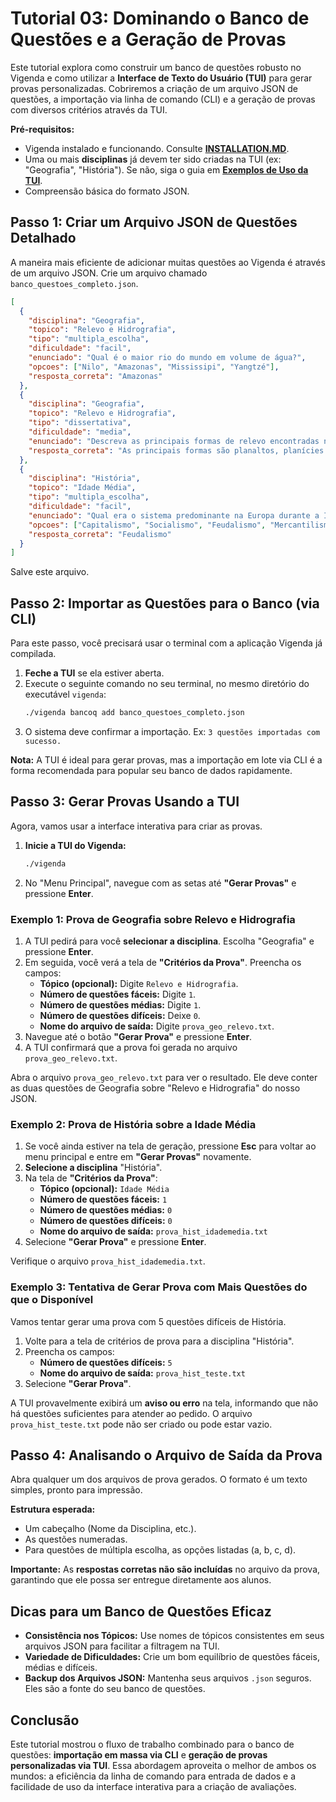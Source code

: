 # Tutorial 03: Dominando o Banco de Questões e a Geração de Provas

Este tutorial explora como construir um banco de questões robusto no Vigenda e como utilizar a **Interface de Texto do Usuário (TUI)** para gerar provas personalizadas. Cobriremos a criação de um arquivo JSON de questões, a importação via linha de comando (CLI) e a geração de provas com diversos critérios através da TUI.

**Pré-requisitos:**
*   Vigenda instalado e funcionando. Consulte [**INSTALLATION.MD**](../../INSTALLATION.MD).
*   Uma ou mais **disciplinas** já devem ter sido criadas na TUI (ex: "Geografia", "História"). Se não, siga o guia em [**Exemplos de Uso da TUI**](../../docs/user_manual/TUI_EXAMPLES.md).
*   Compreensão básica do formato JSON.

## Passo 1: Criar um Arquivo JSON de Questões Detalhado

A maneira mais eficiente de adicionar muitas questões ao Vigenda é através de um arquivo JSON. Crie um arquivo chamado `banco_questoes_completo.json`.

```json
[
  {
    "disciplina": "Geografia",
    "topico": "Relevo e Hidrografia",
    "tipo": "multipla_escolha",
    "dificuldade": "facil",
    "enunciado": "Qual é o maior rio do mundo em volume de água?",
    "opcoes": ["Nilo", "Amazonas", "Mississipi", "Yangtzé"],
    "resposta_correta": "Amazonas"
  },
  {
    "disciplina": "Geografia",
    "topico": "Relevo e Hidrografia",
    "tipo": "dissertativa",
    "dificuldade": "media",
    "enunciado": "Descreva as principais formas de relevo encontradas no Brasil.",
    "resposta_correta": "As principais formas são planaltos, planícies e depressões."
  },
  {
    "disciplina": "História",
    "topico": "Idade Média",
    "tipo": "multipla_escolha",
    "dificuldade": "facil",
    "enunciado": "Qual era o sistema predominante na Europa durante a Idade Média?",
    "opcoes": ["Capitalismo", "Socialismo", "Feudalismo", "Mercantilismo"],
    "resposta_correta": "Feudalismo"
  }
]
```
Salve este arquivo.

## Passo 2: Importar as Questões para o Banco (via CLI)

Para este passo, você precisará usar o terminal com a aplicação Vigenda já compilada.

1.  **Feche a TUI** se ela estiver aberta.
2.  Execute o seguinte comando no seu terminal, no mesmo diretório do executável `vigenda`:
    ```bash
    ./vigenda bancoq add banco_questoes_completo.json
    ```
3.  O sistema deve confirmar a importação. Ex: `3 questões importadas com sucesso.`

**Nota:** A TUI é ideal para gerar provas, mas a importação em lote via CLI é a forma recomendada para popular seu banco de dados rapidamente.

## Passo 3: Gerar Provas Usando a TUI

Agora, vamos usar a interface interativa para criar as provas.

1.  **Inicie a TUI do Vigenda:**
    ```bash
    ./vigenda
    ```
2.  No "Menu Principal", navegue com as setas até **"Gerar Provas"** e pressione **Enter**.

### Exemplo 1: Prova de Geografia sobre Relevo e Hidrografia

1.  A TUI pedirá para você **selecionar a disciplina**. Escolha "Geografia" e pressione **Enter**.
2.  Em seguida, você verá a tela de **"Critérios da Prova"**. Preencha os campos:
    *   **Tópico (opcional):** Digite `Relevo e Hidrografia`.
    *   **Número de questões fáceis:** Digite `1`.
    *   **Número de questões médias:** Digite `1`.
    *   **Número de questões difíceis:** Deixe `0`.
    *   **Nome do arquivo de saída:** Digite `prova_geo_relevo.txt`.
3.  Navegue até o botão **"Gerar Prova"** e pressione **Enter**.
4.  A TUI confirmará que a prova foi gerada no arquivo `prova_geo_relevo.txt`.

Abra o arquivo `prova_geo_relevo.txt` para ver o resultado. Ele deve conter as duas questões de Geografia sobre "Relevo e Hidrografia" do nosso JSON.

### Exemplo 2: Prova de História sobre a Idade Média

1.  Se você ainda estiver na tela de geração, pressione **Esc** para voltar ao menu principal e entre em **"Gerar Provas"** novamente.
2.  **Selecione a disciplina** "História".
3.  Na tela de **"Critérios da Prova"**:
    *   **Tópico (opcional):** `Idade Média`
    *   **Número de questões fáceis:** `1`
    *   **Número de questões médias:** `0`
    *   **Número de questões difíceis:** `0`
    *   **Nome do arquivo de saída:** `prova_hist_idademedia.txt`
4.  Selecione **"Gerar Prova"** e pressione **Enter**.

Verifique o arquivo `prova_hist_idademedia.txt`.

### Exemplo 3: Tentativa de Gerar Prova com Mais Questões do que o Disponível

Vamos tentar gerar uma prova com 5 questões difíceis de História.

1.  Volte para a tela de critérios de prova para a disciplina "História".
2.  Preencha os campos:
    *   **Número de questões difíceis:** `5`
    *   **Nome do arquivo de saída:** `prova_hist_teste.txt`
3.  Selecione **"Gerar Prova"**.

A TUI provavelmente exibirá um **aviso ou erro** na tela, informando que não há questões suficientes para atender ao pedido. O arquivo `prova_hist_teste.txt` pode não ser criado ou pode estar vazio.

## Passo 4: Analisando o Arquivo de Saída da Prova

Abra qualquer um dos arquivos de prova gerados. O formato é um texto simples, pronto para impressão.

**Estrutura esperada:**
*   Um cabeçalho (Nome da Disciplina, etc.).
*   As questões numeradas.
*   Para questões de múltipla escolha, as opções listadas (a, b, c, d).

**Importante:** As **respostas corretas não são incluídas** no arquivo da prova, garantindo que ele possa ser entregue diretamente aos alunos.

## Dicas para um Banco de Questões Eficaz

*   **Consistência nos Tópicos:** Use nomes de tópicos consistentes em seus arquivos JSON para facilitar a filtragem na TUI.
*   **Variedade de Dificuldades:** Crie um bom equilíbrio de questões fáceis, médias e difíceis.
*   **Backup dos Arquivos JSON:** Mantenha seus arquivos `.json` seguros. Eles são a fonte do seu banco de questões.

## Conclusão

Este tutorial mostrou o fluxo de trabalho combinado para o banco de questões: **importação em massa via CLI** e **geração de provas personalizadas via TUI**. Essa abordagem aproveita o melhor de ambos os mundos: a eficiência da linha de comando para entrada de dados e a facilidade de uso da interface interativa para a criação de avaliações.
